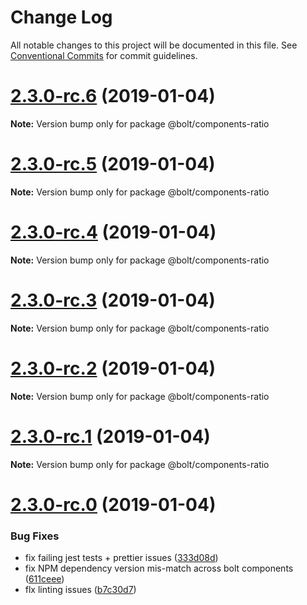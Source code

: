 # Change Log

All notable changes to this project will be documented in this file.
See [Conventional Commits](https://conventionalcommits.org) for commit guidelines.

# [2.3.0-rc.6](https://github.com/bolt-design-system/bolt/tree/master/packages/ui/objects/bolt-ratio/compare/v2.3.0-rc.5...v2.3.0-rc.6) (2019-01-04)

**Note:** Version bump only for package @bolt/components-ratio





# [2.3.0-rc.5](https://github.com/bolt-design-system/bolt/tree/master/packages/ui/objects/bolt-ratio/compare/v2.3.0-rc.4...v2.3.0-rc.5) (2019-01-04)

**Note:** Version bump only for package @bolt/components-ratio





# [2.3.0-rc.4](https://github.com/bolt-design-system/bolt/tree/master/packages/ui/objects/bolt-ratio/compare/v2.3.0-rc.3...v2.3.0-rc.4) (2019-01-04)

**Note:** Version bump only for package @bolt/components-ratio





# [2.3.0-rc.3](https://github.com/bolt-design-system/bolt/tree/master/packages/ui/objects/bolt-ratio/compare/v2.3.0-rc.2...v2.3.0-rc.3) (2019-01-04)

**Note:** Version bump only for package @bolt/components-ratio





# [2.3.0-rc.2](https://github.com/bolt-design-system/bolt/tree/master/packages/ui/objects/bolt-ratio/compare/v2.3.0-rc.1...v2.3.0-rc.2) (2019-01-04)

**Note:** Version bump only for package @bolt/components-ratio





# [2.3.0-rc.1](https://github.com/bolt-design-system/bolt/tree/master/packages/ui/objects/bolt-ratio/compare/vv2.3.0-rc.0...v2.3.0-rc.1) (2019-01-04)

**Note:** Version bump only for package @bolt/components-ratio





# [2.3.0-rc.0](https://github.com/bolt-design-system/bolt/tree/master/packages/ui/objects/bolt-ratio/compare/v2.2.1...v2.3.0-rc.0) (2019-01-04)


### Bug Fixes

* fix failing jest tests + prettier issues ([333d08d](https://github.com/bolt-design-system/bolt/tree/master/packages/ui/objects/bolt-ratio/commit/333d08d))
* fix NPM dependency version mis-match across bolt components ([611ceee](https://github.com/bolt-design-system/bolt/tree/master/packages/ui/objects/bolt-ratio/commit/611ceee))
* flx linting issues ([b7c30d7](https://github.com/bolt-design-system/bolt/tree/master/packages/ui/objects/bolt-ratio/commit/b7c30d7))
